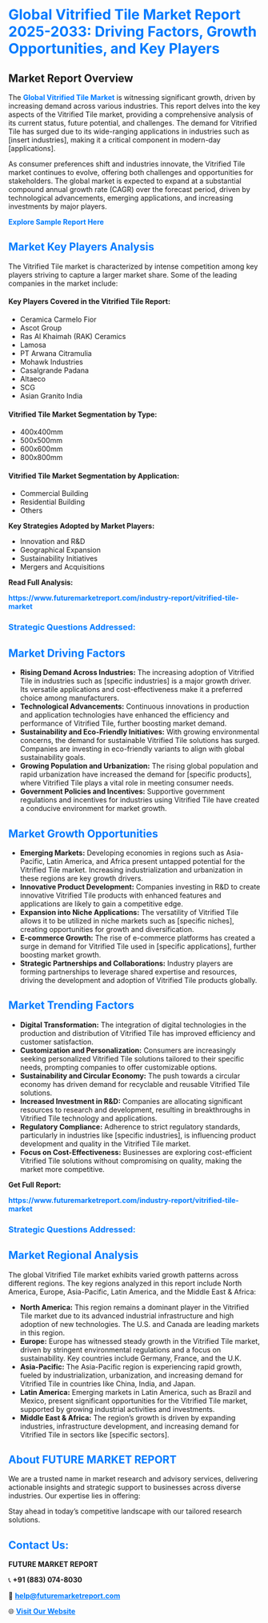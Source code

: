 <h1 style="color: #007BFF;">Global Vitrified Tile Market Report 2025-2033: Driving Factors, Growth Opportunities, and Key Players</h1>

<section id="overview">
<h2>Market Report Overview</h2>
<p>The <a href="https://www.futuremarketreport.com/industry-report/vitrified-tile-market" style="color: #007BFF; text-decoration: none;"><strong>Global Vitrified Tile Market</strong></a> is witnessing significant growth, driven by increasing demand across various industries. This report delves into the key aspects of the Vitrified Tile market, providing a comprehensive analysis of its current status, future potential, and challenges. The demand for Vitrified Tile has surged due to its wide-ranging applications in industries such as [insert industries], making it a critical component in modern-day [applications].</p>
<p>As consumer preferences shift and industries innovate, the Vitrified Tile market continues to evolve, offering both challenges and opportunities for stakeholders. The global market is expected to expand at a substantial compound annual growth rate (CAGR) over the forecast period, driven by technological advancements, emerging applications, and increasing investments by major players.</p>
</section>

<section id="overview">
<p><a href="https://www.futuremarketreport.com/request-sample/reportId=114614" style="color: #007BFF; text-decoration: none;"><strong>Explore Sample Report Here</strong></a></p>
</section>

<section id="key-players">
<h2 style="color: #007BFF;">Market Key Players Analysis</h2>
<p>The Vitrified Tile market is characterized by intense competition among key players striving to capture a larger market share. Some of the leading companies in the market include:</p>
<h4>Key Players Covered in the Vitrified Tile Report:</h4>
<ul><li>Ceramica Carmelo Fior</li><li>Ascot Group</li><li>Ras Al Khaimah (RAK) Ceramics</li><li>Lamosa</li><li>PT Arwana Citramulia</li><li>Mohawk Industries</li><li>Casalgrande Padana</li><li>Altaeco</li><li>SCG</li><li>Asian Granito India</li></ul>
<h4>Vitrified Tile Market Segmentation by Type:</h4>
<ul><li>400x400mm</li><li>500x500mm</li><li>600x600mm</li><li>800x800mm</li></ul>

<h4>Vitrified Tile Market Segmentation by Application:</h4>
<ul><li>Commercial Building</li><li>Residential Building</li><li>Others</li></ul>
<p><strong>Key Strategies Adopted by Market Players:</strong></p>
<ul>
<li>Innovation and R&D</li>
<li>Geographical Expansion</li>
<li>Sustainability Initiatives</li>
<li>Mergers and Acquisitions</li>
</ul>
</section>

<section>
<p><strong>Read Full Analysis: </strong></p><a href="https://www.futuremarketreport.com/industry-report/vitrified-tile-market" style="color: #007BFF; text-decoration: none;"><strong>https://www.futuremarketreport.com/industry-report/vitrified-tile-market</strong></a>
<h3 style="color: #007BFF;">Strategic Questions Addressed:</h3>
</section>

<section id="driving-factors">
<h2 style="color: #007BFF;">Market Driving Factors</h2>
<ul>
<li><strong>Rising Demand Across Industries:</strong> The increasing adoption of Vitrified Tile in industries such as [specific industries] is a major growth driver. Its versatile applications and cost-effectiveness make it a preferred choice among manufacturers.</li>
<li><strong>Technological Advancements:</strong> Continuous innovations in production and application technologies have enhanced the efficiency and performance of Vitrified Tile, further boosting market demand.</li>
<li><strong>Sustainability and Eco-Friendly Initiatives:</strong> With growing environmental concerns, the demand for sustainable Vitrified Tile solutions has surged. Companies are investing in eco-friendly variants to align with global sustainability goals.</li>
<li><strong>Growing Population and Urbanization:</strong> The rising global population and rapid urbanization have increased the demand for [specific products], where Vitrified Tile plays a vital role in meeting consumer needs.</li>
<li><strong>Government Policies and Incentives:</strong> Supportive government regulations and incentives for industries using Vitrified Tile have created a conducive environment for market growth.</li>
</ul>
</section>

<section id="growth-opportunities">
<h2 style="color: #007BFF;">Market Growth Opportunities</h2>
<ul>
<li><strong>Emerging Markets:</strong> Developing economies in regions such as Asia-Pacific, Latin America, and Africa present untapped potential for the Vitrified Tile market. Increasing industrialization and urbanization in these regions are key growth drivers.</li>
<li><strong>Innovative Product Development:</strong> Companies investing in R&D to create innovative Vitrified Tile products with enhanced features and applications are likely to gain a competitive edge.</li>
<li><strong>Expansion into Niche Applications:</strong> The versatility of Vitrified Tile allows it to be utilized in niche markets such as [specific niches], creating opportunities for growth and diversification.</li>
<li><strong>E-commerce Growth:</strong> The rise of e-commerce platforms has created a surge in demand for Vitrified Tile used in [specific applications], further boosting market growth.</li>
<li><strong>Strategic Partnerships and Collaborations:</strong> Industry players are forming partnerships to leverage shared expertise and resources, driving the development and adoption of Vitrified Tile products globally.</li>
</ul>
</section>

<section id="trending-factors">
<h2 style="color: #007BFF;">Market Trending Factors</h2>
<ul>
<li><strong>Digital Transformation:</strong> The integration of digital technologies in the production and distribution of Vitrified Tile has improved efficiency and customer satisfaction.</li>
<li><strong>Customization and Personalization:</strong> Consumers are increasingly seeking personalized Vitrified Tile solutions tailored to their specific needs, prompting companies to offer customizable options.</li>
<li><strong>Sustainability and Circular Economy:</strong> The push towards a circular economy has driven demand for recyclable and reusable Vitrified Tile solutions.</li>
<li><strong>Increased Investment in R&D:</strong> Companies are allocating significant resources to research and development, resulting in breakthroughs in Vitrified Tile technology and applications.</li>
<li><strong>Regulatory Compliance:</strong> Adherence to strict regulatory standards, particularly in industries like [specific industries], is influencing product development and quality in the Vitrified Tile market.</li>
<li><strong>Focus on Cost-Effectiveness:</strong> Businesses are exploring cost-efficient Vitrified Tile solutions without compromising on quality, making the market more competitive.</li>
</ul>
</section>

<section>
<p><strong>Get Full Report: </strong></p><a href="https://www.futuremarketreport.com/industry-report/vitrified-tile-market" style="color: #007BFF; text-decoration: none;"><strong>https://www.futuremarketreport.com/industry-report/vitrified-tile-market</strong></a>
<h3 style="color: #007BFF;">Strategic Questions Addressed:</h3>
</section>


<section id="regional-analysis">
<h2 style="color: #007BFF;">Market Regional Analysis</h2>
<p>The global Vitrified Tile market exhibits varied growth patterns across different regions. The key regions analyzed in this report include North America, Europe, Asia-Pacific, Latin America, and the Middle East & Africa:</p>
<ul>
<li><strong>North America:</strong> This region remains a dominant player in the Vitrified Tile market due to its advanced industrial infrastructure and high adoption of new technologies. The U.S. and Canada are leading markets in this region.</li>
<li><strong>Europe:</strong> Europe has witnessed steady growth in the Vitrified Tile market, driven by stringent environmental regulations and a focus on sustainability. Key countries include Germany, France, and the U.K.</li>
<li><strong>Asia-Pacific:</strong> The Asia-Pacific region is experiencing rapid growth, fueled by industrialization, urbanization, and increasing demand for Vitrified Tile in countries like China, India, and Japan.</li>
<li><strong>Latin America:</strong> Emerging markets in Latin America, such as Brazil and Mexico, present significant opportunities for the Vitrified Tile market, supported by growing industrial activities and investments.</li>
<li><strong>Middle East & Africa:</strong> The region’s growth is driven by expanding industries, infrastructure development, and increasing demand for Vitrified Tile in sectors like [specific sectors].</li>
</ul>
</section>

<footer>
<h2 style="color: #007BFF;">About FUTURE MARKET REPORT</h2>
<p>We are a trusted name in market research and advisory services, delivering actionable insights and strategic support to businesses across diverse industries. Our expertise lies in offering:</p>

<p>Stay ahead in today’s competitive landscape with our tailored research solutions.</p>

<h2 style="color: #007BFF;">Contact Us:</h2>
<p><strong>FUTURE MARKET REPORT</strong></p>
<p>📞 <strong>+91 (883) 074-8030</strong></p>
<p>📧 <strong><a href="mailto:help@futuremarketreport.com" style="color: #007BFF;">help@futuremarketreport.com</a></strong></p>
<p>🌐 <strong><a href="https://www.futuremarketreport.com/" style="color: #007BFF;">Visit Our Website</a></strong></p>
</footer>